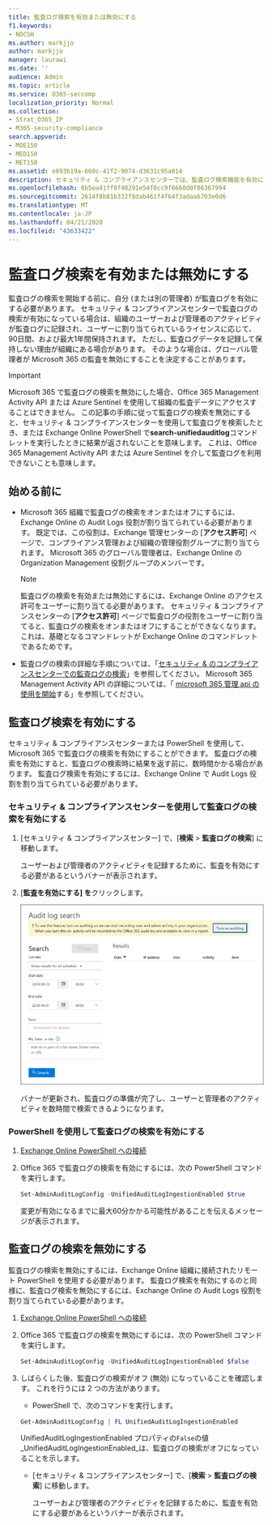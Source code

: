 ```yaml
---
title: 監査ログ検索を有効または無効にする
f1.keywords:
- NOCSH
ms.author: markjjo
author: markjjo
manager: laurawi
ms.date: ''
audience: Admin
ms.topic: article
ms.service: O365-seccomp
localization_priority: Normal
ms.collection:
- Strat_O365_IP
- M365-security-compliance
search.appverid:
- MOE150
- MED150
- MET150
ms.assetid: e893b19a-660c-41f2-9074-d3631c95a014
description: セキュリティ & コンプライアンスセンターでは、監査ログ検索機能を有効にすることができます。 変更した場合は、いつでもオフにすることができます。 監査ログの検索がオフになっている場合、管理者は、組織内のユーザーおよび管理者のアクティビティについて Microsoft 365 の監査ログを検索することはできません。
ms.openlocfilehash: 6b5ea41ff9f40291e54f8cc9f6660d0f86367994
ms.sourcegitcommit: 2614f8b81b332f8dab461f4f64f3adaa6703e0d6
ms.translationtype: MT
ms.contentlocale: ja-JP
ms.lasthandoff: 04/21/2020
ms.locfileid: "43633422"
---
```

# <a name="turn-audit-log-search-on-or-off"></a>監査ログ検索を有効または無効にする

監査ログの検索を開始する前に、自分 (または別の管理者) が監査ログを有効にする必要があります。 セキュリティ & コンプライアンスセンターで監査ログの検索が有効になっている場合は、組織のユーザーおよび管理者のアクティビティが監査ログに記録され、ユーザーに割り当てられているライセンスに応じて、90日間、および最大1年間保持されます。 ただし、監査ログデータを記録して保持しない理由が組織にある場合があります。 そのような場合は、グローバル管理者が Microsoft 365 の監査を無効にすることを決定することがあります。

> [!IMPORTANT]
> Microsoft 365 で監査ログの検索を無効にした場合、Office 365 Management Activity API または Azure Sentinel を使用して組織の監査データにアクセスすることはできません。 この記事の手順に従って監査ログの検索を無効にすると、セキュリティ & コンプライアンスセンターを使用して監査ログを検索したとき、または Exchange Online PowerShell で**search-unifiedauditlog**コマンドレットを実行したときに結果が返されないことを意味します。 これは、Office 365 Management Activity API または Azure Sentinel を介して監査ログを利用できないことも意味します。
  
## <a name="before-you-begin"></a>始める前に

- Microsoft 365 組織で監査ログの検索をオンまたはオフにするには、Exchange Online の Audit Logs 役割が割り当てられている必要があります。 既定では、この役割は、Exchange 管理センターの [**アクセス許可**] ページで、コンプライアンス管理および組織の管理役割グループに割り当てられます。 Microsoft 365 のグローバル管理者は、Exchange Online の Organization Management 役割グループのメンバーです。 
    
    > [!NOTE]
    > 監査ログの検索を有効または無効にするには、Exchange Online のアクセス許可をユーザーに割り当てる必要があります。 セキュリティ & コンプライアンスセンターの [**アクセス許可**] ページで監査ログの役割をユーザーに割り当てると、監査ログの検索をオンまたはオフにすることができなくなります。 これは、基礎となるコマンドレットが Exchange Online のコマンドレットであるためです。 
    
- 監査ログの検索の詳細な手順については、「[セキュリティ & のコンプライアンスセンターでの監査ログの検索](search-the-audit-log-in-security-and-compliance.md)」を参照してください。 Microsoft 365 Management Activity API の詳細については、「 [microsoft 365 管理 api の使用を開始](https://docs.microsoft.com/office/office-365-management-api/get-started-with-office-365-management-apis)する」を参照してください。
    
## <a name="turn-on-audit-log-search"></a>監査ログ検索を有効にする

セキュリティ & コンプライアンスセンターまたは PowerShell を使用して、Microsoft 365 で監査ログの検索を有効にすることができます。 監査ログの検索を有効にすると、監査ログの検索時に結果を返す前に、数時間かかる場合があります。 監査ログ検索を有効にするには、Exchange Online で Audit Logs 役割を割り当てられている必要があります。
  
### <a name="use-the-security--compliance-center-to-turn-on-audit-log-search"></a>セキュリティ & コンプライアンスセンターを使用して監査ログの検索を有効にする

1. [セキュリティ & コンプライアンスセンター] で、[**検索** \> **監査ログの検索**] に移動します。
    
   ユーザーおよび管理者のアクティビティを記録するために、監査を有効にする必要があるというバナーが表示されます。

2. [**監査を有効にする] を**クリックします。
    
    ![[監査を有効にする] をクリックします。](../media/39a9d35f-88d0-4bbe-a962-0be2f838e2bf.png)
  
    バナーが更新され、監査ログの準備が完了し、ユーザーと管理者のアクティビティを数時間で検索できるようになります。
    
### <a name="use-powershell-to-turn-on-audit-log-search"></a>PowerShell を使用して監査ログの検索を有効にする

1. [Exchange Online PowerShell への接続](https://go.microsoft.com/fwlink/p/?LinkID=396554)
    
2. Office 365 で監査ログの検索を有効にするには、次の PowerShell コマンドを実行します。
    
    ```powershell
    Set-AdminAuditLogConfig -UnifiedAuditLogIngestionEnabled $true
    ```

    変更が有効になるまでに最大60分かかる可能性があることを伝えるメッセージが表示されます。
  
## <a name="turn-off-audit-log-search"></a>監査ログの検索を無効にする

監査ログの検索を無効にするには、Exchange Online 組織に接続されたリモート PowerShell を使用する必要があります。 監査ログ検索を有効にするのと同様に、監査ログ検索を無効にするには、Exchange Online の Audit Logs 役割を割り当てられている必要があります。
  
1. [Exchange Online PowerShell への接続](https://go.microsoft.com/fwlink/p/?LinkID=396554)
    
2. Office 365 で監査ログの検索を無効にするには、次の PowerShell コマンドを実行します。
    
    ```powershell
    Set-AdminAuditLogConfig -UnifiedAuditLogIngestionEnabled $false
    ```

3. しばらくした後、監査ログの検索がオフ (無効) になっていることを確認します。 これを行うには 2 つの方法があります。
    
    - PowerShell で、次のコマンドを実行します。

    ```powershell
    Get-AdminAuditLogConfig | FL UnifiedAuditLogIngestionEnabled
    ```

      UnifiedAuditLogIngestionEnabled プロパティの`False`の値_UnifiedAuditLogIngestionEnabled_は、監査ログの検索がオフになっていることを示します。 
    
    - [セキュリティ & コンプライアンスセンター] で、[**検索** \> **監査ログの検索**] に移動します。
    
      ユーザーおよび管理者のアクティビティを記録するために、監査を有効にする必要があるというバナーが表示されます。
